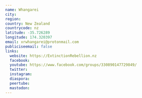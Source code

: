 ```yaml
---
name: Whangarei
city:
region:
country: New Zealand
countrycode: nz
latitude: -35.726289
longitude: 174.320397
email: xrwhangarei@protonmail.com
publiciseemail: false
links:
  website: https://ExtinctionRebellion.nz
  facebook:
  youtube: https://www.facebook.com/groups/330890147729849/
  twitter:
  instagram:
  diaspora:
  peertube:
  mastodon:
---
```

